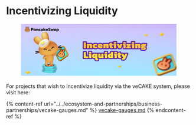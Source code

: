# Incentivizing Liquidity

<figure><img src="../../.gitbook/assets/image (5) (1).png" alt=""><figcaption></figcaption></figure>

For projects that wish to incentivize liquidity via the veCAKE system, please visit here:

{% content-ref url="../../ecosystem-and-partnerships/business-partnerships/vecake-gauges.md" %}
[vecake-gauges.md](../../ecosystem-and-partnerships/business-partnerships/vecake-gauges.md)
{% endcontent-ref %}
